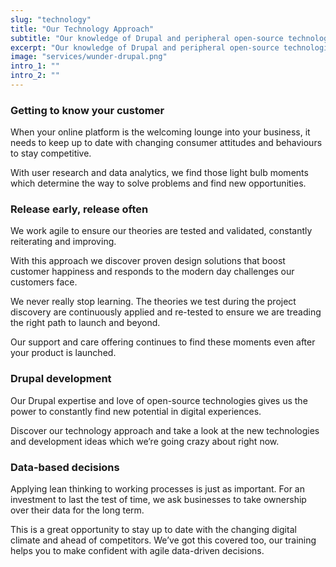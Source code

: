 ```yaml
---
slug: "technology"
title: "Our Technology Approach"
subtitle: "Our knowledge of Drupal and peripheral open-source technologies gives us the power to constantly find new potential in everyday technology."
excerpt: "Our knowledge of Drupal and peripheral open-source technologies gives us the power to constantly find new potential in everyday technology."
image: "services/wunder-drupal.png"
intro_1: ""
intro_2: ""
---
```


### Getting to know your customer

When your online platform is the welcoming lounge into your business, it needs to keep up to date with changing consumer attitudes and behaviours to stay competitive.

With user research and data analytics, we find those light bulb moments which determine the way to solve problems and find new opportunities.

### Release early, release often

We work agile to ensure our theories are tested and validated, constantly reiterating and improving.

With this approach we discover proven design solutions that boost customer happiness and responds to the modern day challenges our customers face.

We never really stop learning. The theories we test during the project discovery are continuously applied and re-tested to ensure we are treading the right path to launch and beyond.

Our support and care offering continues to find these moments even after your product is launched.

### Drupal development

Our Drupal expertise and love of open-source technologies gives us the power to constantly find new potential in digital experiences.

Discover our technology approach and take a look at the new technologies and development ideas which we’re going crazy about right now.

### Data-based decisions

Applying lean thinking to working processes is just as important. For an investment to last the test of time, we ask businesses to take ownership over their data for the long term.

This is a great opportunity to stay up to date with the changing digital climate and ahead of competitors. We’ve got this covered too, our training helps you to make confident with agile data-driven decisions.